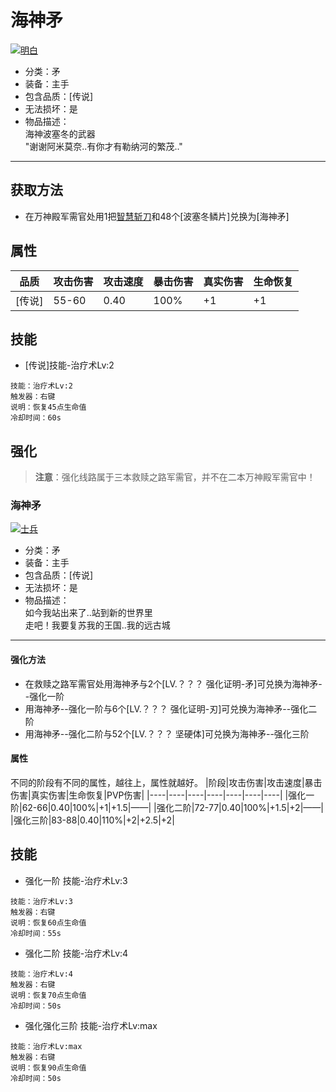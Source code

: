 # 海神矛
<a href="https://imgbb.com/"><img src="https://i.ibb.co/1Zx0HsJ/image.png" alt="明白" border="0"></a>
* 分类：矛
* 装备：主手
* 包含品质：[传说]
* 无法损坏：是
* 物品描述：<br/>海神波塞冬的武器<br/>"谢谢阿米莫奈..有你才有勒纳河的繁茂.."
---
## 获取方法
* 在万神殿军需官处用1把<a href="https://github.com/LeafletXD/Minecraft-Yuanchu-Server-Wiki/blob/main/Wiki/RPG%E9%81%93%E5%85%B7/%E8%BF%91%E6%88%98%E6%AD%A6%E5%99%A8/%E5%89%91/%E6%99%BA%E6%85%A7%E6%96%A9%E5%88%80.md">智慧斩刀<a/>和48个[波塞冬鳞片]兑换为[海神矛]
## 属性
|品质|攻击伤害|攻击速度|暴击伤害|真实伤害|生命恢复|
|----|----|----|----|----|----|
|[传说]|55-60|0.40|100%|+1|+1|
## 技能
* [传说]技能-治疗术Lv:2
```
技能：治疗术Lv:2
触发器：右键
说明：恢复45点生命值
冷却时间：60s
```
## 强化
>**注意**：强化线路属于三本救赎之路军需官，并不在二本万神殿军需官中！
### 海神矛
<a href="https://imgbb.com/"><img src="https://i.ibb.co/dgWZCvs/image.png" alt="士兵" border="0"></a>
* 分类：矛
* 装备：主手
* 包含品质：[传说]
* 无法损坏：是
* 物品描述：<br/>
如今我站出来了..站到新的世界里<br/>
走吧！我要复苏我的王国..我的远古城
---
#### 强化方法
* 在救赎之路军需官处用海神矛与2个[LV.？？？ 强化证明-矛]可兑换为海神矛--强化一阶
* 用海神矛--强化一阶与6个[LV.？？？ 强化证明-刃]可兑换为海神矛--强化二阶
* 用海神矛--强化二阶与52个[LV.？？？ 坚硬体]可兑换为海神矛--强化三阶
#### 属性
不同的阶段有不同的属性，越往上，属性就越好。
|阶段|攻击伤害|攻击速度|暴击伤害|真实伤害|生命恢复|PVP伤害|
|----|----|----|----|----|----|----|
|强化一阶|62-66|0.40|100%|+1|+1.5|——|
|强化二阶|72-77|0.40|100%|+1.5|+2|——|
|强化三阶|83-88|0.40|110%|+2|+2.5|+2|
## 技能
* 强化一阶 技能-治疗术Lv:3
```
技能：治疗术Lv:3
触发器：右键
说明：恢复60点生命值
冷却时间：55s
```
* 强化二阶 技能-治疗术Lv:4
```
技能：治疗术Lv:4
触发器：右键
说明：恢复70点生命值
冷却时间：50s
```
* 强化强化三阶 技能-治疗术Lv:max
```
技能：治疗术Lv:max
触发器：右键
说明：恢复90点生命值
冷却时间：50s
```

